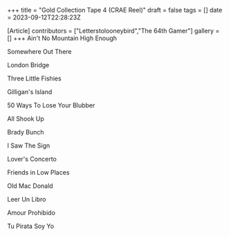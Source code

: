 +++
title = "Gold Collection Tape 4 (CRAE Reel)"
draft = false
tags = []
date = 2023-09-12T22:28:23Z

[Article]
contributors = ["Letterstolooneybird","The 64th Gamer"]
gallery = []
+++
Ain't No Mountain High Enough

Somewhere Out There

London Bridge

Three Little Fishies

Gilligan's Island

50 Ways To Lose Your Blubber

All Shook Up

Brady Bunch

I Saw The Sign

Lover's Concerto

Friends in Low Places

Old Mac Donald

Leer Un Libro

Amour Prohibido

Tu Pirata Soy Yo